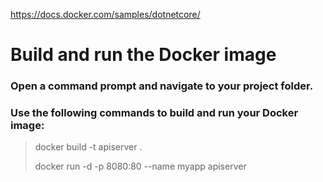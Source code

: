 https://docs.docker.com/samples/dotnetcore/

# Build and run the Docker image

### Open a command prompt and navigate to your project folder.

### Use the following commands to build and run your Docker image:


> docker build -t apiserver .
> 
> docker run -d -p 8080:80 --name myapp apiserver
